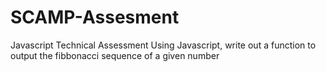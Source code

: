# SCAMP-Assesment
Javascript Technical Assessment
Using Javascript, write out a function to output the fibbonacci sequence of a given number
